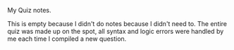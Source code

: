 My Quiz notes.

This is empty because I didn't do notes because I didn't need to.
The entire quiz was made up on the spot, all syntax and logic errors were
handled by me each time I compiled a new question. 
